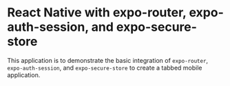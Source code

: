 # React Native with expo-router, expo-auth-session, and expo-secure-store

This application is to demonstrate the basic integration of `expo-router`, `expo-auth-session`, and `expo-secure-store` to create a tabbed mobile application.
